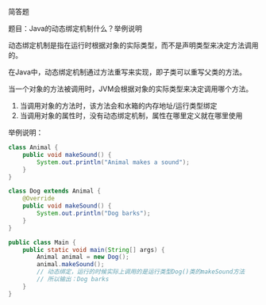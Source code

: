 简答题

题目：Java的动态绑定机制什么？举例说明

动态绑定机制是指在运行时根据对象的实际类型，而不是声明类型来决定方法调用的。

在Java中，动态绑定机制通过方法重写来实现，即子类可以重写父类的方法。

当一个对象的方法被调用时，JVM会根据对象的实际类型来决定调用哪个方法。

1. 当调用对象的方法时，该方法会和水箱的内存地址/运行类型绑定
2. 当调用对象的属性时，没有动态绑定机制，属性在哪里定义就在哪里使用

举例说明：

```java
class Animal {
    public void makeSound() {
        System.out.println("Animal makes a sound");
    }
}

class Dog extends Animal {
    @Override
    public void makeSound() {
        System.out.println("Dog barks");
    }
}

public class Main {
    public static void main(String[] args) {
        Animal animal = new Dog();
        animal.makeSound(); 
        // 动态绑定，运行的时候实际上调用的是运行类型Dog()类的makeSound方法
        // 所以输出：Dog barks
    }
}
```